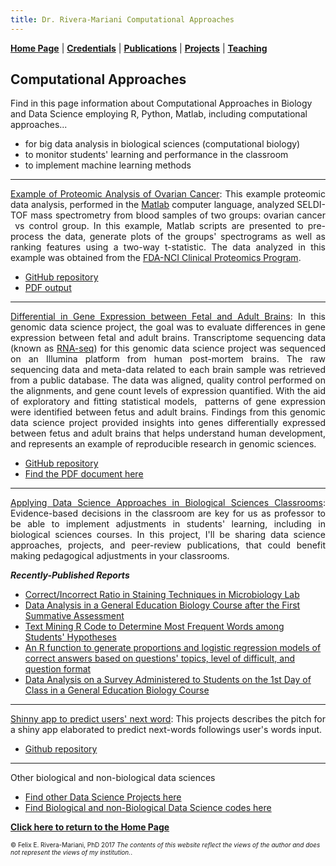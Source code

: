 ```yaml
---
title: Dr. Rivera-Mariani Computational Approaches
---
```

<!-- Global site tag (gtag.js) - Google Analytics -->
<script async src="https://www.googletagmanager.com/gtag/js?id=UA-103557590-4"></script>
<script>
  window.dataLayer = window.dataLayer || [];
  function gtag(){dataLayer.push(arguments);}
  gtag('js', new Date());

  gtag('config', 'UA-103557590-4');
</script>

[**Home Page**](http://www.friveram.com/) | [**Credentials**](http://www.friveram.com/about) | [**Publications**](http://www.friveram.com/publications) | [**Projects**](http://www.friveram.com/projects) | [**Teaching**](http://www.friveram.com/teaching) 

## Computational Approaches

Find in this page information about Computational Approaches in Biology and Data Science employing R, Python, Matlab, including computational approaches...

- for big data analysis in biological sciences (computational biology)
- to monitor students' learning and performance in the classroom
- to implement machine learning methods

---

<div style="text-align:justify"><p><a href="https://github.com/friveramariani/Proteomic-Examples">Example of Proteomic Analysis of Ovarian Cancer</a>: This example proteomic data analysis, performed in the <a href="https://www.mathworks.com/products/matlab.html">Matlab</a> computer language, analyzed SELDI-TOF mass spectrometry from blood samples of two groups: ovarian cancer  vs control group. In this example, Matlab scripts are presented to pre-process the data, generate plots of the groups' spectrograms as well as ranking features using a two-way t-statistic. The data analyzed in this example was obtained from the <a href="https://home.ccr.cancer.gov/ncifdaproteomics/ppatterns.asp">FDA-NCI Clinical Proteomics Program</a>.</p></div> 

- [GitHub repository](https://github.com/friveramariani/Proteomic-Examples)
- [PDF output](https://www.researchgate.net/publication/319103946_Proteomics_data_analysis_in_cancer_biology_with_Matlab)

---

<div style="text-align:justify"><p><a href="https://github.com/friveramariani/genomic-data-science">Differential in Gene Expression between Fetal and Adult Brains</a>: In this genomic data science project, the goal was to evaluate differences in gene expression between fetal and adult brains. Transcriptome sequencing data (known as <a href="https://en.wikipedia.org/wiki/RNA-Seq">RNA-seq</a>) for this genomic data science project was sequenced on an Illumina platform from human post-mortem brains. The raw sequencing data and meta-data related to each brain sample was retrieved from a public database. The data was aligned, quality control performed on the alignments, and gene count levels of expression quantified. With the aid of exploratory and fitting statistical models,  patterns of gene expression were identified between fetus and adult brains. Findings from this genomic data science project provided insights into genes differentially expressed between fetus and adult brains that helps understand human development, and represents an example of reproducible research in genomic sciences.</p></div> 

- [GitHub repository](https://github.com/friveramariani/GenomicDataScience_FetalAdultBrain)
- [Find the PDF document here](https://www.researchgate.net/publication/311203295_Report_RNA-Seq_Data_Analysis_Worflow_to_Evaluate_Differential_Gene_Expression_between_Fetus_and_Adult_Brains_from_Publicly-Available_Data_as_a_Genomic_Data_Science_Demonstration_in_a_Upper_Division_Mi)
---

<div style="text-align:justify"><p><a href="https://www.researchgate.net/project/Applying-Data-Science-Approaches-in-Biological-Sciences-Classrooms?_esc=profileProjectCards&_sg=-XO68eEemQp3HNPS0KrOL2bjqDRIVkgGT7tgZU86f--Ied0fnhhIqTcwhregbtQPzGDLrd44MLrwDWCl0B9P9g.8bzPwU4Hw8H95Si2ifVxs30Y2D9G1NLXAWevaI20Ye1Iypn9hFDr6yxcGOegAuWT.eGebw20oCHpG6d88csNnnpo5djacTogpfurkn2o907J2sJAHKab4PoVXM_QRiQey&_viewIds%5B0%5D=Mfbk27SkHZVlqyAKuqvg1wx5&_viewIds%5B1%5D=6b1SML1ge7lBb56ZPFI5tTcU">Applying Data Science Approaches in Biological Sciences Classrooms</a>: Evidence-based decisions in the classroom are key for us as professor to be able to implement adjustments in students' learning, including in biological sciences courses. In this project, I'll be sharing data science approaches, projects, and peer-review publications, that could benefit making pedagogical adjustments in your classrooms.</p></div> 

***Recently-Published Reports***

- [Correct/Incorrect Ratio in Staining Techniques in Microbiology Lab](http://dx.doi.org/10.13140/RG.2.2.31839.66721)
- [Data Analysis in a General Education Biology Course after the First Summative Assessment](http://dx.doi.org/10.13140/RG.2.2.30379.85281)
- [Text Mining R Code to Determine Most Frequent Words among Students' Hypotheses](http://dx.doi.org/10.13140/RG.2.2.16545.81763)
- [An R function to generate proportions and logistic regression models of correct answers based on questions' topics, level of difficult, and question format](http://+n%20r%20function%20to%20generate%20proportions%20and%20logistic%20regression%20models%20of%20correct%20answers%20based%20on%20questions%27%20topic%2C%20levels%20of%20+ifficulty%2C%20and%20format./)
- [Data Analysis on a Survey Administered to Students on the 1st Day of Class in a General Education Biology Course](https://www.researchgate.net/project/Applying-Data-Science-Approaches-in-Biological-Sciences-Classrooms)

---

<div style="text-align:justify"><p><a href="http://rpubs.com/friveramariani/jhdscapstone">Shinny app to predict users' next word</a>: This projects describes  the pitch for a shiny app elaborated to predict next-words followings user's words input.</p></div>

- [Github repository](https://github.com/friveramariani/capstone-project)
 
---

Other biological and non-biological data sciences 

- [Find other Data Science Projects here](http://rpubs.com/friveramariani/dataproduct)
- [Find Biological and non-Biological Data Science codes here](https://github.com/friveramariani)

[**Click here to return to the Home Page**](http://www.friveram.com/)

<font size="1">&#169; Felix E. Rivera-Mariani, PhD 2017 <i>The contents of this website reflect the views of the author and does not represent the views of my institution.</i>.</font>